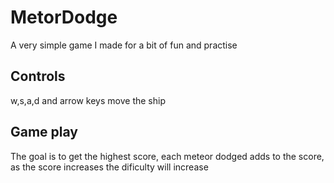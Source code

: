 # MetorDodge

A very simple game I made for a bit of fun and practise

## Controls

w,s,a,d and arrow keys move the ship

## Game play

The goal is to get the highest score, each meteor dodged adds to the score, as the score increases the dificulty will increase